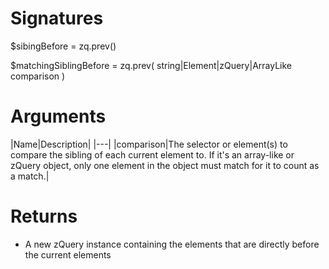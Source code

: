 <!-- start reference -->

# Signatures

$sibingBefore = zq.prev()

$matchingSiblingBefore = zq.prev( string|Element|zQuery|ArrayLike comparison )

# Arguments

|Name|Description|
|---|
|comparison|The selector or element(s) to compare the sibling of each current element to. If it's an array-like or zQuery object, only one element in the object must match for it to count as a match.|

# Returns

- A new zQuery instance containing the elements that are directly before the current elements

<!-- end reference -->
